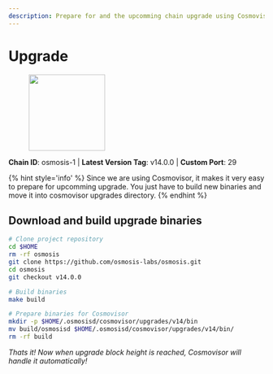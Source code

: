 ```yaml
---
description: Prepare for and the upcomming chain upgrade using Cosmovisor.
---
```


# Upgrade

<figure><img src="https://raw.githubusercontent.com/kj89/testnet_manuals/main/pingpub/logos/osmosis.png" width="150" alt=""><figcaption></figcaption></figure>

**Chain ID**: osmosis-1 | **Latest Version Tag**: v14.0.0 | **Custom Port**: 29

{% hint style='info' %}
Since we are using Cosmovisor, it makes it very easy to prepare for upcomming upgrade.
You just have to build new binaries and move it into cosmovisor upgrades directory.
{% endhint %}

## Download and build upgrade binaries

```bash
# Clone project repository
cd $HOME
rm -rf osmosis
git clone https://github.com/osmosis-labs/osmosis.git
cd osmosis
git checkout v14.0.0

# Build binaries
make build

# Prepare binaries for Cosmovisor
mkdir -p $HOME/.osmosisd/cosmovisor/upgrades/v14/bin
mv build/osmosisd $HOME/.osmosisd/cosmovisor/upgrades/v14/bin/
rm -rf build
```

*Thats it! Now when upgrade block height is reached, Cosmovisor will handle it automatically!*
